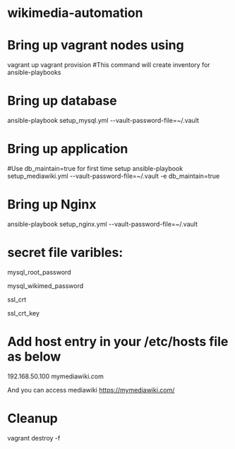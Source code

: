 # wikimedia-automation

# Bring up vagrant nodes using

vagrant up
vagrant provision #This command will create inventory for ansible-playbooks

# Bring up database 
ansible-playbook setup_mysql.yml --vault-password-file=~/.vault

# Bring up application
#Use db_maintain=true for first time setup 
ansible-playbook setup_mediawiki.yml --vault-password-file=~/.vault -e db_maintain=true 

# Bring up Nginx 

ansible-playbook setup_nginx.yml --vault-password-file=~/.vault

# secret file varibles:
 mysql_root_password
 
 mysql_wikimed_password
 
 ssl_crt
 
 ssl_crt_key

# Add host entry in your /etc/hosts file as below

192.168.50.100 mymediawiki.com

And you can access mediawiki 
https://mymediawiki.com/

# Cleanup
vagrant destroy -f
